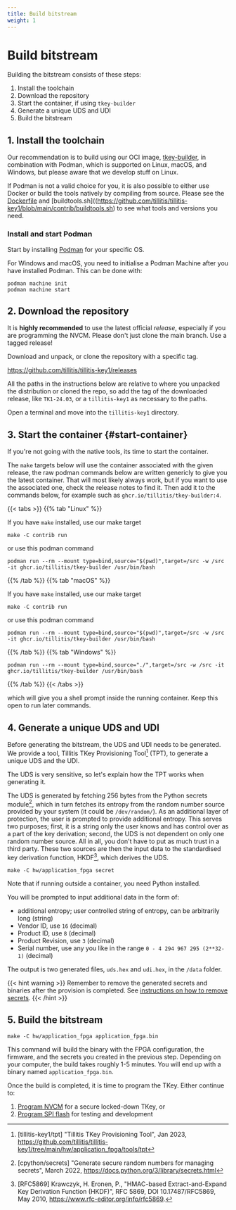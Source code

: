 ```yaml
---
title: Build bitstream
weight: 1
---
```

# Build bitstream

Building the bitstream consists of these steps:

1. Install the toolchain
2. Download the repository
3. Start the container, if using `tkey-builder`
4. Generate a unique UDS and UDI
5. Build the bitstream

## 1. Install the toolchain

Our recommendation is to build using our OCI image,
[tkey-builder](https://ghcr.io/tillitis/tkey-builder), in combination
with Podman, which is supported on Linux, macOS, and Windows, but
please aware that we develop stuff on Linux.

If Podman is not a valid choice for you, it is also possible to either
use Docker or build the tools natively by compiling from source.
Please see the
[Dockerfile](https://github.com/tillitis/tillitis-key1/blob/main/contrib/Dockerfile)
and
[buildtools.sh]((https://github.com/tillitis/tillitis-key1/blob/main/contrib/buildtools.sh)
to see what tools and versions you need.

### Install and start Podman

Start by installing [Podman](https://podman.io/docs/installation) for
your specific OS.

For Windows and macOS, you need to initialise a Podman Machine after
you have installed Podman. This can be done with:

```
podman machine init
podman machine start
```

## 2. Download the repository

It is **highly recommended** to use the latest official *release*,
especially if you are programming the NVCM. Please don't just clone
the main branch. Use a tagged release!

Download and unpack, or clone the repository with a specific tag.

<https://github.com/tillitis/tillitis-key1/releases>

All the paths in the instructions below are relative to where you
unpacked the distribution or cloned the repo, so add the tag of the
downloaded release, like `TK1-24.03`, or a `tillitis-key1` as
necessary to the paths.

Open a terminal and move into the `tillitis-key1` directory.

## 3. Start the container {#start-container}

If you're not going with the native tools, its time to start the
container.

The `make` targets below will use the container associated with the
given release, the raw podman commands below are written genericly to
give you the latest container. That will most likely always work, but
if you want to use the associated one, check the release notes to find
it. Then add it to the commands below, for example such as
`ghcr.io/tillitis/tkey-builder:4`.

{{< tabs >}}
{{% tab "Linux" %}}

If you have `make` installed, use our make target

```
make -C contrib run
```

or use this podman command

```
podman run --rm --mount type=bind,source="$(pwd)",target=/src -w /src -it ghcr.io/tillitis/tkey-builder /usr/bin/bash
```

{{% /tab %}}
{{% tab "macOS" %}}

If you have `make` installed, use our make target

```
make -C contrib run
```

or use this podman command

```
podman run --rm --mount type=bind,source="$(pwd)",target=/src -w /src -it ghcr.io/tillitis/tkey-builder /usr/bin/bash
```

{{% /tab %}}
{{% tab "Windows" %}}

```
podman run --rm --mount type=bind,source="./",target=/src -w /src -it ghcr.io/tillitis/tkey-builder /usr/bin/bash
```

{{% /tab %}}
{{< /tabs >}}

which will give you a shell prompt inside the running container. Keep
this open to run later commands.

## 4. Generate a unique UDS and UDI

Before generating the bitstream, the UDS and UDI needs to be generated.
We provide a tool, Tillitis TKey Provisioning Tool[^1] (TPT), to generate a
unique UDS and the UDI.

[^1]:[tillitis-key1/tpt] "Tillitis TKey Provisioning Tool", Jan 2023,
<https://github.com/tillitis/tillitis-key1/tree/main/hw/application_fpga/tools/tpt>

The UDS is very sensitive, so let's explain how the TPT works when
generating it.

The UDS is generated by fetching 256 bytes from the Python secrets
module[^2], which in turn fetches its entropy from the random number
source provided by your system (it could be `/dev/random/`). As an
additional layer of protection, the user is prompted to provide
additional entropy. This serves two purposes; first, it is a string
only the user knows and has control over as a part of the key
derivation; second, the UDS is not dependent on only one random
number source. All in all, you don't have to put as much trust in a
third party. These two sources are then the input data to the
standardised key derivation function, HKDF[^3], which derives the UDS.

[^2]: [cpython/secrets] "Generate secure random numbers for managing secrets", March 2022,  <https://docs.python.org/3/library/secrets.html>

[^3]: [RFC5869] Krawczyk, H. Eronen, P., "HMAC-based
Extract-and-Expand Key Derivation Function (HKDF)", RFC 5869, DOI 10.17487/RFC5869, May 2010, <https://www.rfc-editor.org/info/rfc5869>.

```
make -C hw/application_fpga secret
```

Note that if running outside a container, you need Python installed.

You will be prompted to input additional data in the form of:

- additional entropy; user controlled string of entropy, can be
  arbitrarily long (string)
- Vendor ID, use `16` (decimal)
- Product ID,  use `8` (decimal)
- Product Revision, use `3` (decimal)
- Serial number, use any you like in the range `0 - 4 294 967 295
  (2**32-1)` (decimal)

The output is two generated files, `uds.hex` and `udi.hex`, in the
`/data` folder.

{{< hint warning >}}
Remember to remove the generated secrets and binaries after the
provision is completed. See [instructions on how to remove
secrets](unlocked/nvcm/#3-remove-traces-of-build).
{{< /hint >}}

## 5. Build the bitstream

```
make -C hw/application_fpga application_fpga.bin

```

This command will build the binary with the FPGA configuration, the
firmware, and the secrets you created in the previous step. Depending
on your computer, the build takes roughly 1-5 minutes. You will end up
with a binary named `application_fpga.bin`.

Once the build is completed, it is time to program the TKey. Either
continue to:

1. [Program NVCM](unlocked/nvcm) for a secure locked-down TKey, or
2. [Program SPI flash](unlocked/spiflash) for testing and development
